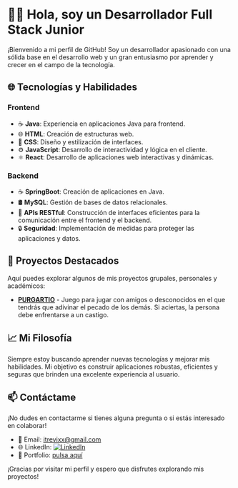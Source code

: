 # 👨‍💻 Hola, soy un Desarrollador Full Stack Junior

¡Bienvenido a mi perfil de GitHub! Soy un desarrollador apasionado con una sólida base en el desarrollo web y un gran entusiasmo por aprender y crecer en el campo de la tecnología.

## 🌐 Tecnologías y Habilidades

### Frontend
- ☕ **Java**: Experiencia en aplicaciones Java para frontend.
- 🌐 **HTML**: Creación de estructuras web.
- 🎨 **CSS**: Diseño y estilización de interfaces.
- ⚙️ **JavaScript**: Desarrollo de interactividad y lógica en el cliente.
- ⚛️ **React**: Desarrollo de aplicaciones web interactivas y dinámicas.

### Backend
- ☕ **SpringBoot**: Creación de aplicaciones en Java.
- 🛢️ **MySQL**: Gestión de bases de datos relacionales.
- 🔄 **APIs RESTful**: Construcción de interfaces eficientes para la comunicación entre el frontend y el backend.
- 🔒 **Seguridad**: Implementación de medidas para proteger las aplicaciones y datos.

## 🚀 Proyectos Destacados

Aquí puedes explorar algunos de mis proyectos grupales, personales y académicos:

- [**PURGARTIO**](https://www.purgatio.es) - Juego para jugar con amigos o desconocidos en el que tendrás que adivinar el pecado de los demás. Si aciertas, la persona debe enfrentarse a un castigo.

## 📈 Mi Filosofía

Siempre estoy buscando aprender nuevas tecnologías y mejorar mis habilidades. Mi objetivo es construir aplicaciones robustas, eficientes y seguras que brinden una excelente experiencia al usuario.

## 📫 Contáctame

¡No dudes en contactarme si tienes alguna pregunta o si estás interesado en colaborar!

- 📧 Email: [itrevixx@gmail.com](mailto:tu-email@ejemplo.com)
- 🌐 LinkedIn: [![LinkedIn](https://img.shields.io/badge/LinkedIn-%230077B5?style=flat&logo=linkedin&logoColor=white)](https://www.linkedin.com/in/sergi-9413172b7/)
-  💼 Portfolio: [pulsa aquí](https://portafolio-sergi.vercel.app)

¡Gracias por visitar mi perfil y espero que disfrutes explorando mis proyectos!
